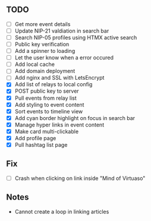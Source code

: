 ## TODO

- [ ] Get more event details
- [ ] Update NIP-21 valdiation in search bar
- [ ] Search NIP-05 profiles using HTMX active search
- [ ] Public key verification
- [ ] Add a spinner to loading
- [ ] Let the user know when a error occured
- [ ] Add local cache
- [ ] Add domain deployment
- [ ] Add nginx and SSL with LetsEncrypt
- [X] Add list of relays to local config
- [X] POST public key to server
- [X] Pull events from relay list
- [X] Add styling to event content
- [X] Sort events to timeline view
- [X] Add cyan border highlight on focus in search bar
- [X] Manage hyper links in event content
- [X] Make card multi-clickable
- [X] Add profile page
- [X] Pull hashtag list page 

## Fix

- [ ] Crash when clicking on link inside "Mind of Virtuaso"

## Notes

- Cannot create a loop in linking articles
